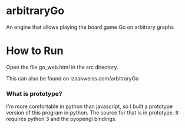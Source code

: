 # arbitraryGo

An engine that allows playing the board game Go on arbitrary graphs

# How to Run

Open the file go_web.html in the src directory.

This can also be found on izaakweiss.com/arbitraryGo

### What is prototype?

I'm more comfortable in python than javascript, so I built a prototype version
of this program in python. The source for that is in prototype. It requires
python 3 and the pyopengl bindings.

